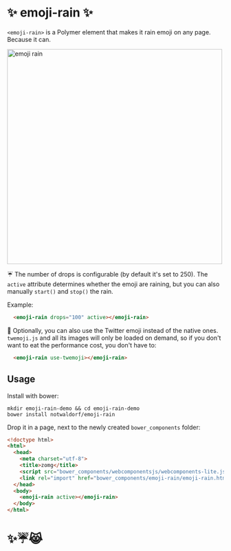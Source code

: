 # :sparkles: emoji-rain :sparkles:

`<emoji-rain>` is a Polymer element that makes it rain emoji on any page. Because it can.

<img width="500" alt="emoji rain" src="https://cloud.githubusercontent.com/assets/1369170/9401459/86c67a76-4784-11e5-8716-3300c96a7e20.gif">

☔️ The number of drops is configurable (by default it's set to 250). The `active`
attribute determines whether the emoji are raining, but you can also manually
`start()` and `stop()` the rain.

Example:
```html
  <emoji-rain drops="100" active></emoji-rain>
```

💸️ Optionally, you can also use the Twitter emoji instead of the native ones.
`twemoji.js` and all its images will only be loaded on demand, so if you don't
want to eat the performance cost, you don't have to:
```html
  <emoji-rain use-twemoji></emoji-rain>
```

## Usage
Install with bower:
```
mkdir emoji-rain-demo && cd emoji-rain-demo
bower install notwaldorf/emoji-rain
```
Drop it in a page, next to the newly created `bower_components` folder:
```html
<!doctype html>
<html>
  <head>
    <meta charset="utf-8">
    <title>zomg</title>
    <script src="bower_components/webcomponentsjs/webcomponents-lite.js"></script>
    <link rel="import" href="bower_components/emoji-rain/emoji-rain.html">
  </head>
  <body>
    <emoji-rain active></emoji-rain>
  </body>
</html>
```

# :sparkles::umbrella::joy_cat:
